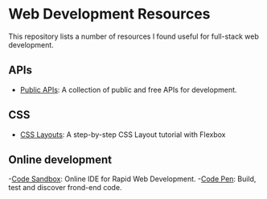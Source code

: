 # Web Development Resources
This repository lists a number of resources I found useful for full-stack web development.

## APIs

- [Public APIs](https://public-apis.xyz/): A collection of public and free APIs for development.

## CSS
- [CSS Layouts](https://daveceddia.com/implement-a-design-with-css/): A step-by-step CSS Layout tutorial with Flexbox


## Online development
-[Code Sandbox](https://codesandbox.io/): Online IDE for Rapid Web Development.
-[Code Pen](https://codepen.io/): Build, test and discover frond-end code.
